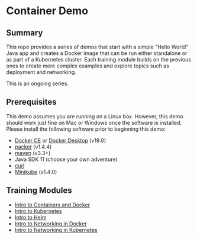# Container Demo
## Summary
This repo provides a series of demos that start with a simple "Hello World"
Java app and creates a Docker image that can be run either standalone or as
part of a Kubernetes cluster. Each training module builds on the previous ones
to create more complex examples and explore topics such as deployment and networking.

This is an ongoing series.

## Prerequisites
This demo assumes you are running on a Linux box. However, this demo should
work just fine on Mac or Windows once the software is installed. Please
install the following software prior to beginning this demo:

* [Docker CE](https://docs.docker.com/install/) or [Docker Desktop](https://www.docker.com/products/docker-desktop) (v19.0)
* [packer](https://packer.io/downloads.html) (v1.4.4)
* [maven](https://maven.apache.org/download.cgi) (v3.3+)
* Java SDK 11 (choose your own adventure)
* [curl](https://github.com/curl/curl)
* [Minikube](https://kubernetes.io/docs/tasks/tools/install-minikube/) (v1.4.0)

## Training Modules
* [Intro to Containers and Docker](doc/intro_to_containers.md)
* [Intro to Kubernetes](doc/intro_to_kubernetes.md)
* [Intro to Helm](doc/intro_to_helm.md)
* [Intro to Networking in Docker](doc/intro_to_networking_in_docker.md)
* [Intro to Networking in Kubernetes](doc/intro_to_networking_in_k8s.md)
